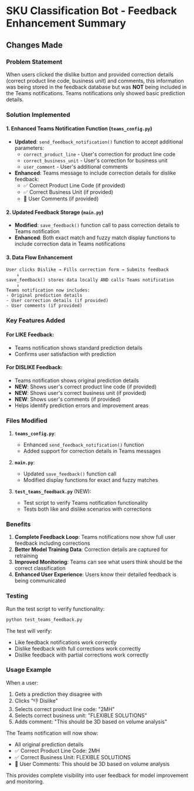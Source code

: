# SKU Classification Bot - Feedback Enhancement Summary

## Changes Made

### Problem Statement
When users clicked the dislike button and provided correction details (correct product line code, business unit) and comments, this information was being stored in the feedback database but was **NOT** being included in the Teams notifications. Teams notifications only showed basic prediction details.

### Solution Implemented

#### 1. Enhanced Teams Notification Function (`teams_config.py`)
- **Updated**: `send_feedback_notification()` function to accept additional parameters:
  - `correct_product_line` - User's correction for product line code
  - `correct_business_unit` - User's correction for business unit
  - `user_comment` - User's additional comments
- **Enhanced**: Teams message to include correction details for dislike feedback:
  - ✅ Correct Product Line Code (if provided)
  - ✅ Correct Business Unit (if provided)  
  - 💬 User Comments (if provided)

#### 2. Updated Feedback Storage (`main.py`)
- **Modified**: `save_feedback()` function call to pass correction details to Teams notification
- **Enhanced**: Both exact match and fuzzy match display functions to include correction data in Teams notifications

#### 3. Data Flow Enhancement
```
User clicks Dislike → Fills correction form → Submits feedback
    ↓
save_feedback() stores data locally AND calls Teams notification
    ↓
Teams notification now includes:
- Original prediction details
- User correction details (if provided)
- User comments (if provided)
```

### Key Features Added

#### For LIKE Feedback:
- Teams notification shows standard prediction details
- Confirms user satisfaction with prediction

#### For DISLIKE Feedback:
- Teams notification shows original prediction details
- **NEW**: Shows user's correct product line code (if provided)
- **NEW**: Shows user's correct business unit (if provided)
- **NEW**: Shows user's comments (if provided)
- Helps identify prediction errors and improvement areas

### Files Modified

1. **`teams_config.py`**:
   - Enhanced `send_feedback_notification()` function
   - Added support for correction details in Teams messages

2. **`main.py`**:
   - Updated `save_feedback()` function call
   - Modified display functions for exact and fuzzy matches

3. **`test_teams_feedback.py`** (NEW):
   - Test script to verify Teams notification functionality
   - Tests both like and dislike scenarios with corrections

### Benefits

1. **Complete Feedback Loop**: Teams notifications now show full user feedback including corrections
2. **Better Model Training Data**: Correction details are captured for retraining
3. **Improved Monitoring**: Teams can see what users think should be the correct classification
4. **Enhanced User Experience**: Users know their detailed feedback is being communicated

### Testing

Run the test script to verify functionality:
```bash
python test_teams_feedback.py
```

The test will verify:
- Like feedback notifications work correctly
- Dislike feedback with full corrections work correctly  
- Dislike feedback with partial corrections work correctly

### Usage Example

When a user:
1. Gets a prediction they disagree with
2. Clicks "👎 Dislike"
3. Selects correct product line code: "2MH"
4. Selects correct business unit: "FLEXIBLE SOLUTIONS"
5. Adds comment: "This should be 3D based on volume analysis"

The Teams notification will now show:
- All original prediction details
- ✅ Correct Product Line Code: 2MH
- ✅ Correct Business Unit: FLEXIBLE SOLUTIONS
- 💬 User Comments: This should be 3D based on volume analysis

This provides complete visibility into user feedback for model improvement and monitoring.